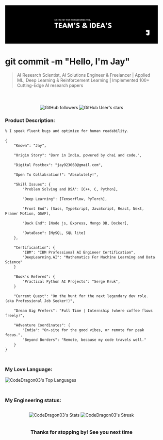 ![Poster](./workflow/Poster.jpeg)

<h1>git commit -m "Hello, I'm Jay" </h1>
<blockquote style="margin-bottom:56px;">AI Research Scientist, AI Solutions Engineer & Freelancer |  Applied ML, Deep Learning & Reinforcement Learning | Implemented 100+ Cutting-Edge AI research papers</blockquote>

<div style="margin-bottom:24px;" align="center">

![GitHub followers](https://img.shields.io/github/followers/CodeDragon03?style=for-the-badge&logo=github)
![GitHub User's stars](https://img.shields.io/github/stars/CodeDragon03?style=for-the-badge&logo=github)

</div>

<h3>Product Description:</h3>

<div style="margin-bottom:48px;">

    % I speak fluent bugs and optimize for human readability.

    {
        "Known": "Jay",

        "Origin Story": "Born in India, powered by chai and code.",

        "Digital Postbox": "jay923060@gmail.com",

        "Open To Collabration!": "Absolutely!",

        "Skill Issues": {
            "Problem Solving and DSA": [C++, C, Python],

            "Deep Learning": [Tensorflow, PyTorch],

            "Front End": [Sass, TypeScript, JavaScript, React, Next, Framer Motion, GSAP],

            "Back End": [Node js, Express, Mongo DB, Docker],

            "DataBase": [MySQL, SQL lite]
        },

        "Certificaation": {
            "IBM": "IBM Professional AI Engineer Certification",
            "DeepLearning.AI": "Mathematics For Machine Learning and Data Science"
        }

        "Book's Refered": {
            "Practical Python AI Projects": "Serge Kruk",
        }

        "Current Quest": "On the hunt for the next legendary dev role. (aka Professional Job Seeker!)",

        "Dream Gig Prefers": "Full Time | Internship (where coffee flows freely)",

        "Adventure Coordinates": {
            "India": "On-site for the good vibes, or remote for peak focus.",
            "Beyond Borders": "Remote, because my code travels well."
        }
    }

</div>

<h3>My Love Language:</h3>

<div style="margin-bottom:48px;">

![CodeDragon03's Top Languages](https://github-readme-stats.vercel.app/api/top-langs/?username=CodeDragon03&theme=tokyonight&show_icons=true&hide_border=false&layout=compact)

</div>

<h3>My Engineering status:</h3>

<div style="display: flex; flex-direction:row; justify-content:center; margin-bottom:24px;">

![CodeDragon03's Stats](https://github-readme-stats.vercel.app/api?username=CodeDragon03&theme=tokyonight&show_icons=true&hide_border=false&count_private=true)
![CodeDragon03's Streak](https://github-readme-streak-stats.herokuapp.com/?user=CodeDragon03&theme=tokyonight&hide_border=false)

</div>

<footer align="center">

<h3 text-align="center">Thanks for stopping by! See you next time</h3>

</footer>
